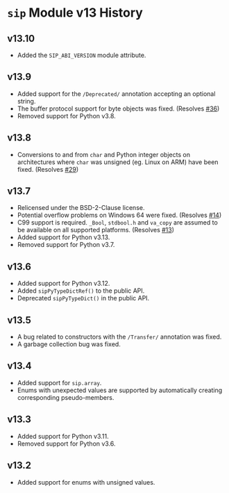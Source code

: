# `sip` Module v13 History


## v13.10

- Added the `SIP_ABI_VERSION` module attribute.


## v13.9

- Added support for the `/Deprecated/` annotation accepting an optional string.
- The buffer protocol support for byte objects was fixed. (Resolves
  [#36](https://github.com/Python-SIP/sip/issues/36))
- Removed support for Python v3.8.


## v13.8

- Conversions to and from `char` and Python integer objects on architectures
  where `char` was unsigned (eg. Linux on ARM) have been fixed.  (Resolves
  [#29](https://github.com/Python-SIP/sip/issues/29))


## v13.7

- Relicensed under the BSD-2-Clause license.
- Potential overflow problems on Windows 64 were fixed.  (Resolves
  [#14](https://github.com/Python-SIP/sip/issues/14))
- C99 support is required.  `_Bool`, `stdbool.h` and `va_copy` are assumed to
  be available on all supported platforms.  (Resolves
  [#13](https://github.com/Python-SIP/sip/issues/13))
- Added support for Python v3.13.
- Removed support for Python v3.7.


## v13.6

- Added support for Python v3.12.
- Added `sipPyTypeDictRef()` to the public API.
- Deprecated `sipPyTypeDict()` in the public API.


## v13.5

- A bug related to constructors with the `/Transfer/` annotation was fixed.
- A garbage collection bug was fixed.


## v13.4

- Added support for `sip.array`.
- Enums with unexpected values are supported by automatically creating
  corresponding pseudo-members.


## v13.3

- Added support for Python v3.11.
- Removed support for Python v3.6.


## v13.2

- Added support for enums with unsigned values.
